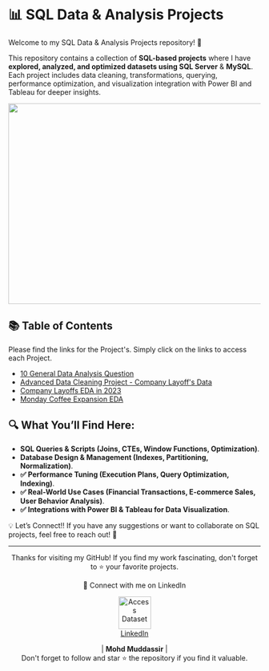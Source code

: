 # 📊 SQL Data & Analysis Projects

Welcome to my SQL Data & Analysis Projects repository! 🚀

This repository contains a collection of **SQL-based projects** where I have **explored, analyzed, and optimized datasets using SQL Server** & **MySQL**. Each project includes data cleaning, transformations, querying, performance optimization, and visualization integration with Power BI and Tableau for deeper insights.

<div align="center">
    <img src="https://media.geeksforgeeks.org/wp-content/uploads/20230829132035/Top-10-SQL-Projects-For-Data-Analysis.png" width="900px" height="400px">
</div> 

## 📚 Table of Contents

Please find the links for the Project's. Simply click on the links to access each Project.
- [10 General Data Analysis Question](https://github.com/mohd-muddassir99/SQL-Projects/tree/51bf0f090519b3cd59668f2f96fe6f630bed3296/10%20General%20Data%20Analysis%20Question)
- [Advanced Data Cleaning Project - Company Layoff's Data ](https://github.com/mohd-muddassir99/SQL-Projects/tree/51bf0f090519b3cd59668f2f96fe6f630bed3296/Company%20Layoffs%20EDA%20in%202023)
- [Company Layoffs EDA in 2023](https://github.com/mohd-muddassir99/SQL-Projects/tree/51bf0f090519b3cd59668f2f96fe6f630bed3296/Company%20Layoffs%20EDA%20in%202023)
- [Monday Coffee Expansion EDA](https://github.com/mohd-muddassir99/SQL-Projects/tree/51bf0f090519b3cd59668f2f96fe6f630bed3296/Monday%20Coffee%20Expansion%20EDA)

## 🔍 What You’ll Find Here:  
- **SQL Queries & Scripts (Joins, CTEs, Window Functions, Optimization)**.
- **Database Design & Management (Indexes, Partitioning, Normalization)**.
- **✅ Performance Tuning (Execution Plans, Query Optimization, Indexing)**.
- **✅ Real-World Use Cases (Financial Transactions, E-commerce Sales, User Behavior Analysis)**.
- **✅ Integrations with Power BI & Tableau for Data Visualization**.

💡 Let’s Connect!!
If you have any suggestions or want to collaborate on SQL projects, feel free to reach out! 🚀

 --- 
 
<div align="center">
<p align="center">
    Thanks for visiting my GitHub! If you find my work fascinating, don't forget to ⭐️ your favorite projects. 
    
🔗 Connect with me on LinkedIn 
 
  <p align="center">
    <a href="https://www.linkedin.com/in/mohd-muddassir99/">
        <img src="https://upload.wikimedia.org/wikipedia/commons/thumb/c/ca/LinkedIn_logo_initials.png/640px-LinkedIn_logo_initials.png" width="65px" alt="Access Dataset"><br>
        LinkedIn
    </a>

   | **Mohd Muddassir** | </a> <br>
Don't forget to follow and star ⭐ the repository if you find it valuable.
</div>
